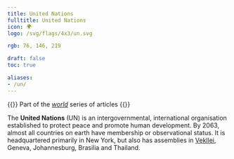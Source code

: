 ```yaml
---
title: United Nations
fulltitle: United Nations
icon: 🌍
logo: /svg/flags/4x3/un.svg

rgb: 76, 146, 219

draft: false
toc: true

aliases:
- /un/
---
```

{{<note series>}}
 Part of the *[world](/world/)* series of articles
{{</note>}}

The **United Nations** (UN) is an intergovernmental, international organisation established to protect peace and promote human development. By 2063, almost all countries on earth have membership or observational status. It is headquartered primarily in New York, but also has assemblies in [<span class="fi fi-com"></span> Vekllei](/vekllei), Geneva, Johannesburg, Brasilia and Thailand.

